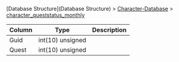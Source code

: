 [Database Structure](Database Structure) > [Character-Database](Character-Database) > [character_queststatus_monthly](character_queststatus_monthly)

Column | Type | Description
--- | --- | ---
Guid | int(10) unsigned | 
Quest | int(10) unsigned | 

